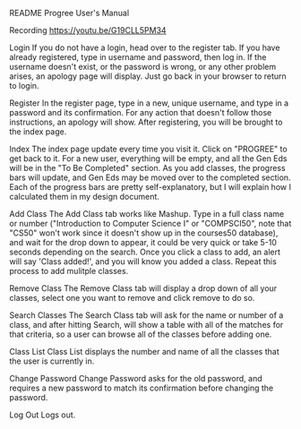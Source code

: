README
Progree User's Manual

Recording
https://youtu.be/G19CLL5PM34

Login
If you do not have a login, head over to the register tab. If you have already registered, type in username and password, then log in.
If the username doesn't exist, or the password is wrong, or any other problem arises, an apology page will display. Just go back in your browser to return
to login.

Register
In the register page, type in a new, unique username, and type in a password and its confirmation. For any action that doesn't follow those instructions,
an apology will show. After registering, you will be brought to the index page.

Index
The index page update every time you visit it. Click on "PROGREE" to get back to it. For a new user, everything will be empty, and all the Gen Eds will be in the "To Be Completed"
section. As you add classes, the progress bars will update, and Gen Eds may be moved over to the completed section. Each of the progress bars
are pretty self-explanatory, but I will explain how I calculated them in my design document.

Add Class
The Add Class tab works like Mashup. Type in a full class name or number ("Introduction to Computer Science I" or "COMPSCI50", note that "CS50" won't work
since it doesn't show up in the courses50 database), and wait for the drop down to appear, it could be very quick or take 5-10 seconds depending on the search.
Once you click a class to add, an alert will say 'Class added!', and you will know you added a class. Repeat this process to add mulitple classes.

Remove Class
The Remove Class tab will display a drop down of all your classes, select one you want to remove and click remove to do so.

Search Classes
The Search Class tab will ask for the name or number of a class, and after hitting Search, will show a table with all of the matches for that criteria,
so a user can browse all of the classes before adding one.

Class List
Class List displays the number and name of all the classes that the user is currently in.

Change Password
Change Password asks for the old password, and requires a new password to match its confirmation before changing the password.

Log Out
Logs out.